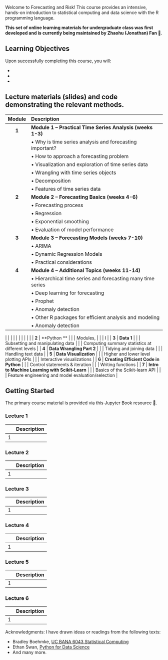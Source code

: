 Welcome to Forecasting and Risk! This course provides an intensive, hands-on introduction to statistical computing and data science with the R programming language. 

**This set of online learning materials for undergraduate class was first developed and is currently being maintained by Zhaohu (Jonathan) Fan 🚀**.

<!---Many materials are from [Dr. Yan Yu](https://business.uc.edu/faculty-and-research/departments/obais/faculty/yan-yu.html)’s class notes. --->
<!---Thanks for the contribution from previous Ph.D. students. --->
<!---http://jeffgoldsmith.com/IWAFDA/shortcourse_fosr.html --->
 

## Learning Objectives

Upon successfully completing this course, you will:

* 
* 
* 
## Lecture materials (slides) and code demonstrating the relevant methods.

| Module        | Description                                                         |
|:-------------:|:--------------------------------------------------------------------|
| **1**         | **Module 1 – Practical Time Series Analysis (weeks 1-3)**          |
|               | •	Why is time series analysis and forecasting important?             |
|               | •	How to approach a forecasting problem 
|                        | •	Visualization and exploration of time series data |
|                        | •		Wrangling with time series objects|
|                        |•	Decomposition |
|                        |•	Features of time series data
| **2**         | **Module 2 – Forecasting Basics (weeks 4-6)**          |
|                        |•	Forecasting process
|                        |•	Regression
|                        |•	Exponential smoothing
|                        |•	Evaluation of model performance
| **3**         | **Module 3 – Forecasting Models (weeks 7-10)**          |
|                        |•	ARIMA
|                        |•	Dynamic Regression Models
|                        |•	Practical considerations
| **4**         | **Module 4 – Additional Topics   (weeks 11-14)**          |
|                        |•	Hierarchical time series and forecasting many time series
|                        |•	Deep learning for forecasting
|                        |•	Prophet
|                        |•	Anomaly detection
|                        |•	Other R packages for efficient analysis and modeling
|                        |•	Anomaly detection

|                        |
|                        |
|                        |
|                        |
|                        |
| **2**         | **Python **                      |
|               | Modules,  |
|               | I                         |
| **3**         | **Data 1**                                           |
|               | Subsetting and manipulating data                                    |
|               | Computing summary statistics at different levels                    |
| **4**         | **Data Wrangling Part 2**                                           |
|               | Tidying and joining data                                            |
|               | Handling text data                                                  |
| **5**         | **Data Visualization**                                              |
|               | Higher and lower level plotting APIs                                |
|               | Interactive visualizations                                          |
| **6**         | **Creating Efficient Code in Python**                               |
|               | Control statements & iteration                                      |
|               | Writing functions                                                   |
| **7**         | **Intro to Machine Learning with Scikit-Learn**                     |
|               | Basics of the Scikit-learn API                                      |
|               | Feature engineering and model evaluation/selection                  |

## Getting Started

The primary course material is provided via this Jupyter Book resource [:closed_book:](https://bradleyboehmke.github.io/uc-bana-6043/).

### Lecture 1
|              | Description                                                                                     | 
|   :----:     |      :---                                                                                       |      
| 1        |                       |   


### Lecture 2
|              | Description                                                                                     | 
|   :----:     |      :---                                                                                       |      
| 1       |                       |   

### Lecture 3
|              | Description                                                                                     | 
|   :----:     |      :---                                                                                       |      
|1      |                       |   

### Lecture 4
|              | Description                                                                                     | 
|   :----:     |      :---                                                                                       |      
| 1       |                       |   

### Lecture 5
|              | Description                                                                                     | 
|   :----:     |      :---                                                                                       |      
| 1       |                       |   

### Lecture 6
|              | Description                                                                                     | 
|   :----:     |      :---                                                                                       |      
| 1       |                       |   


<!---### Introduction to Data Mining and Python

|              | Description                                                                                     | 
|   :----:     |      :---                                                                                       |      
| 1.A          |  [ Introduction to Data Mining](1_A_Introduction_to_Data_Mining.html)                           |   
| 1.B          | [ Introduction to Python](1_B_Introduction_to_Python.html)                                      |     
| 1.C          | [ Advanced techniques: function and loop](1_C_Advanced_techniques_function_and_loop.html)       |      
| 1.D          | [Introduction to Markdown (optional)](1_D_Introduction_to_Markdown.html)                       |  


### Exploratory Data Analysis

|              | Description                                                                                     | 
|   :----:     |      :---                                                                                       |         
| 2.A          | [Explore and describe dataset](2_A_Explore_and_describe_dataset.html)                           |   
| 2.B          | [Exploratory data analysis by visualization](2_B_Exploratory_Data_Analysis_by_Visualization.html)|     

                              
### Linear Regression, Prediction and Variables Seleciton

|              | Description                                                                                     | 
|   :----:     |      :---                                                                                       |         
| 3.A          |                   [Linear regression and prediction](3_A_Linear_regression_and_prediction.html) |   
| 3.B          | [Subset variable selection](3_B_Subset_Variable_Selection.html)                                                               |     
| 3.C          | [LASSO variable selection](3_C_LASSO_variable_selection.html)                                                                |    
| 3.D          | [Monte Carlo simulation](3_D_Simulation.html)                                                   |     


### Logistic Regression

|              | Description                                                                                     | 
|   :----:     |      :---                                                                                       |          
| 4.A          |         [Logistic regression and prediction](.html)                                             |   
| 4.B          | [Logistic regression and variable selection](html)                                              |     
| 4.C          | [ Logistic Regression for binary classification](html)                                          |    
| 4.D          | [ Logistic regression and ROC](html)                                                            |     

### Cross Validation

|              | Description                                                                                     | 
|   :----:     |      :---                                                                                       |         
| 5.A          |                   [Cross validation](.html)                                                     |   
| 5.B          | [ Cross validation (Logit model)](html)                                                         |     


### Tree Models


|              | Description                                                                                     | 
|   :----:     |      :---                                                                                       |         
| 6.A          |                   [Regression Trees](6_A_Regression_Trees.html)                                                     |   
| 6.B          | [  Classification Trees](html)                                                                  |     


### Advanced Tree Models: Bagging, Random Forests, and Boosting Tree


|              | Description                                                                                     | 
|   :----:     |      :---                                                                                       |         
| 7.A         |                   [Bagging trees](7_A_Bagging_trees.html)                                                         |   
| 7.B         | [Random forests](7_B_Advanced_Tree_Models_–_Random_Forests.html)                                                                           |     
| 7.C      | [ Boosting trees](7C_Advanced_Tree_Models_–_Boosting_Tree.html)                                                                             |    
 

### Nonlinearity, Generalized Additive Models (GAM), and Nonparametric Smoothing

|              | Description                                                                                     | 
|   :----:     |      :---                                                                                       |         
| 8.A         |                   [ Univariate Nonparametric Smoothing](.html)                                   |   
| 8.B         | [Generalized additive model (GAM)](html)                                                         |     


### Neural Network, LDA, and SVM

|              | Description                                                                                     | 
|   :----:     |      :---                                                                                       |         
| 9.A         |                   [Neural network models](9_A_Neural_Networks_Models.html)                                                 |   
| 9.B         |   [Discriminant analysis (Optional)](html)                                                        |     
| 9.C         |   [Support vector machine (SVM) (Optional)](html)                                                 |     



### Unsupervised Learning: Clustering


|              | Description                                                                                     | 
|   :----:     |      :---                                                                                       |         
| 10.A         |                   [Clustering](.html)                                                           |   

### Unsupervised Learning: Association Rules

|              | Description                                                                                     | 
|   :----:     |      :---                                                                                       |         
| 11.A         |                   [Association Rules](.html)                                                    |   

### Other Topics 1: Basic Text Mining


|              | Description                                                                                     | 
|   :----:     |      :---                                                                                       |         
| 12.A         |                   [Basic Text Mining](.html)                                                    |
--->

 <!--- --->	
 <!---

- In Class Exercises 
   - Data Sets: data_chicago.csv, data_delta.csv, data_vote.csv
   - Homework:

- Please check homework in canopy.uc.edu and submit all your homework through Canopy.

- Final Project:House prices in Cincinnati.

Contributors:  
- Zhaohu (Jonathan) Fan, PhD Candidate in Business Analytics, psujohnny@gmail.com.
- Xiaorui Zhu, Ph.D. (2022) Tenure Track Assistant Professor in Business Analytics at Towson University.
--->	
 

Acknowledgments: I have drawn ideas or readings from the following texts:
 - Bradley Boehmke, [UC BANA 6043 Statistical Computing](https://github.com/bradleyboehmke/uc-bana-6043)
 - Ethan Swan, [Python for Data Science](https://github.com/uc-python)
 - And many more.
